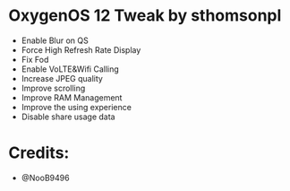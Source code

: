 # OxygenOS 12 Tweak by sthomsonpl
 
- Enable Blur on QS
- Force High Refresh Rate Display
- Fix Fod
- Enable VoLTE&Wifi Calling
- Increase JPEG quality
- Improve scrolling
- Improve RAM Management 
- Improve the using experience
- Disable share usage data

# Credits:

- @NooB9496